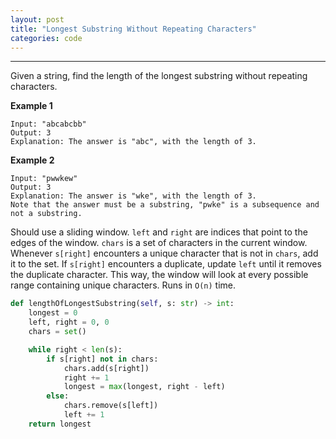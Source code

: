 ```yaml
---
layout: post
title: "Longest Substring Without Repeating Characters"
categories: code
---
```


***

Given a string, find the length of the longest substring without repeating characters.

**Example 1**

```
Input: "abcabcbb"
Output: 3 
Explanation: The answer is "abc", with the length of 3. 
```

**Example 2**

```
Input: "pwwkew"
Output: 3
Explanation: The answer is "wke", with the length of 3. 
Note that the answer must be a substring, "pwke" is a subsequence and not a substring.
```

Should use a sliding window. `left` and `right` are indices that point to the edges of the window. `chars` is a set of characters in the current window. Whenever `s[right]` encounters a unique character that is not in `chars`, add it to the set. If `s[right]` encounters a duplicate, update `left` until it removes the duplicate character. This way, the window will look at every possible range containing unique characters. Runs in `O(n)` time.

```python
def lengthOfLongestSubstring(self, s: str) -> int:
    longest = 0
    left, right = 0, 0
    chars = set()

    while right < len(s):
        if s[right] not in chars:
            chars.add(s[right])
            right += 1
            longest = max(longest, right - left)
        else:
            chars.remove(s[left])
            left += 1
    return longest
```